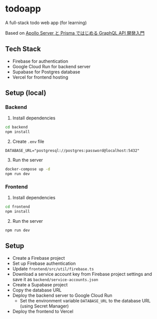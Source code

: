 # todoapp

A full-stack todo web app (for learning)

Based on [Apollo Server と Prisma ではじめる GraphQL API 開発入門](https://zenn.dev/eringiv3/books/a85174531fd56a)

## Tech Stack

- Firebase for authentication
- Google Cloud Run for backend server
- Supabase for Postgres database
- Vercel for frontend hosting

## Setup (local)

### Backend

1. Install dependencies

```bash
cd backend
npm install
```

2. Create `.env` file

```
DATABASE_URL="postgresql://postgres:password@localhost:5432"
```

3. Run the server

```bash
docker-compose up -d
npm run dev
```

### Frontend

1. Install dependencies

```bash
cd frontend
npm install
```

2. Run the server

```bash
npm run dev
```

## Setup

- Create a Firebase project
- Set up Firebase authentication
- Update `frontend/src/util/firebase.ts`
- Download a service account key from Firebase project settings and save it as `backend/service-accounts.json`
- Create a Supabase project
- Copy the database URL
- Deploy the backend server to Google Cloud Run
  - Set the environment variable `DATABASE_URL` to the database URL (using Secret Manager)
- Deploy the frontend to Vercel
